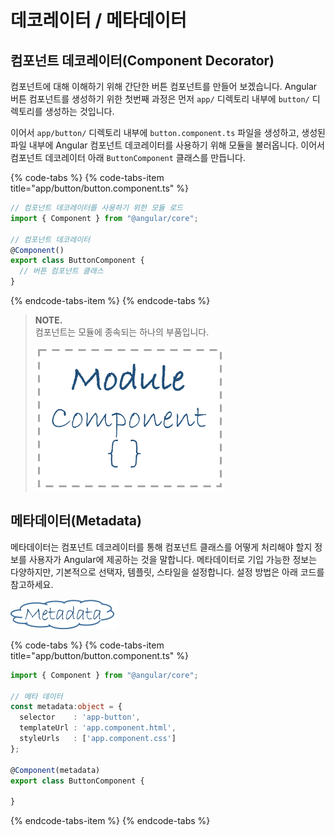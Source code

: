 # 데코레이터 / 메타데이터

## 컴포넌트 데코레이터\(Component Decorator\)

컴포넌트에 대해 이해하기 위해 간단한 버튼 컴포넌트를 만들어 보겠습니다. Angular 버튼 컴포넌트를 생성하기 위한 첫번째 과정은 먼저 `app/` 디렉토리 내부에 `button/` 디렉토리를 생성하는 것입니다.

이어서 `app/button/` 디렉토리 내부에 `button.component.ts` 파일을 생성하고, 생성된 파일 내부에 Angular 컴포넌트 데코레이터를 사용하기 위해 모듈을 불러옵니다. 이어서 컴포넌트 데코레이터 아래 `ButtonComponent` 클래스를 만듭니다.

{% code-tabs %}
{% code-tabs-item title="app/button/button.component.ts" %}
```typescript
// 컴포넌트 데코레이터를 사용하기 위한 모듈 로드
import { Component } from "@angular/core";

// 컴포넌트 데코레이터
@Component()
export class ButtonComponent {
  // 버튼 컴포넌트 클래스
}
```
{% endcode-tabs-item %}
{% endcode-tabs %}

> **NOTE.**  
>  컴포넌트는 모듈에 종속되는 하나의 부품입니다.
>
> ![Module - Component](../.gitbook/assets/module-component.png)

## 메타데이터\(Metadata\)

메타데이터는 컴포넌트 데코레이터를 통해 컴포넌트 클래스를 어떻게 처리해야 할지 정보를 사용자가 Angular에 제공하는 것을 말합니다. 메타데이터로 기입 가능한 정보는 다양하지만, 기본적으로 선택자, 템플릿, 스타일을 설정합니다. 설정 방법은 아래 코드를 참고하세요.

![](../.gitbook/assets/metadata.png)

{% code-tabs %}
{% code-tabs-item title="app/button/button.component.ts" %}
```typescript
import { Component } from "@angular/core";

// 메타 데이터
const metadata:object = {
  selector    : 'app-button',
  templateUrl : 'app.component.html',
  styleUrls   : ['app.component.css']
};

@Component(metadata)
export class ButtonComponent {

}
```
{% endcode-tabs-item %}
{% endcode-tabs %}

